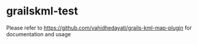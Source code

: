 # grailskml-test

Please refer to  https://github.com/vahidhedayati/grails-kml-map-plugin for documentation and usage
